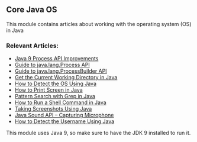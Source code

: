 ## Core Java OS

This module contains articles about working with the operating system (OS) in Java

### Relevant Articles: 

- [Java 9 Process API Improvements](http://www.baeldung.com/java-9-process-api)
- [Guide to java.lang.Process API](https://www.baeldung.com/java-process-api)
- [Guide to java.lang.ProcessBuilder API](https://www.baeldung.com/java-lang-processbuilder-api)
- [Get the Current Working Directory in Java](https://www.baeldung.com/java-current-directory)
- [How to Detect the OS Using Java](http://www.baeldung.com/java-detect-os)
- [How to Print Screen in Java](http://www.baeldung.com/print-screen-in-java)
- [Pattern Search with Grep in Java](http://www.baeldung.com/grep-in-java)
- [How to Run a Shell Command in Java](http://www.baeldung.com/run-shell-command-in-java)
- [Taking Screenshots Using Java](https://www.baeldung.com/java-taking-screenshots)
- [Java Sound API – Capturing Microphone](https://www.baeldung.com/java-sound-api-capture-mic)
- [How to Detect the Username Using Java](https://www.baeldung.com/java-get-username)

This module uses Java 9, so make sure to have the JDK 9 installed to run it.

